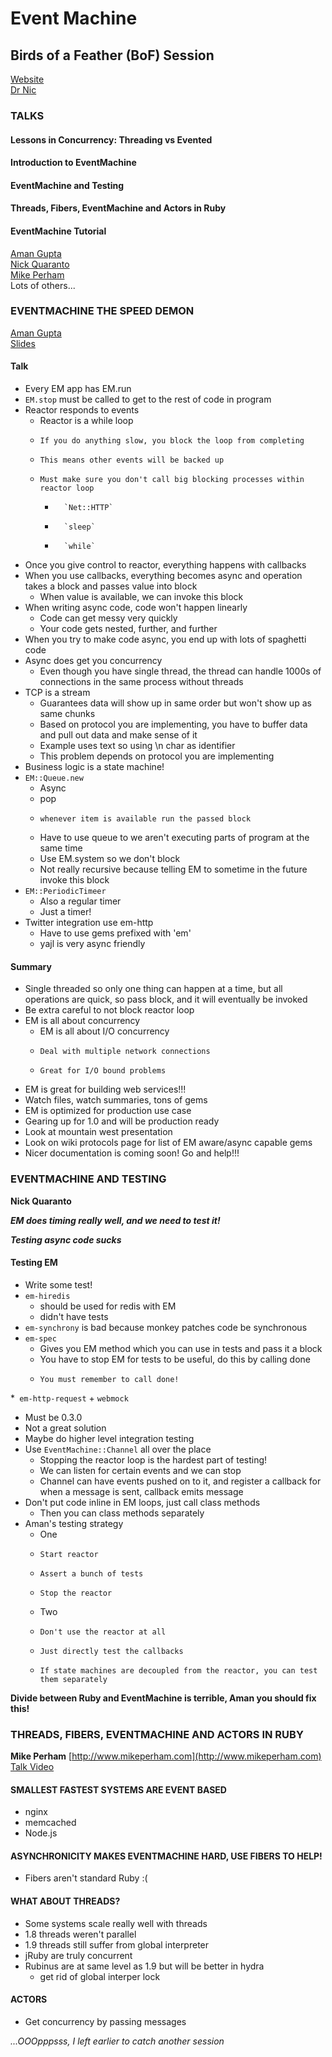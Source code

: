 # Event Machine 
## Birds of a Feather (BoF) Session
[Website](http://emrubyconf.com/)  
[Dr Nic](http://twitter.com/drnic)  

### TALKS
#### Lessons in Concurrency: Threading vs Evented
#### Introduction to EventMachine
#### EventMachine and Testing
#### Threads, Fibers, EventMachine and Actors in Ruby
#### EventMachine Tutorial

[Aman Gupta](http://twitter.com/tmm1)  
[Nick Quaranto](http://twitter.com/qrush)  
[Mike Perham](http://twitter.com/tmm1)  
Lots of others...

### EVENTMACHINE THE SPEED DEMON
[Aman Gupta](http://twitter.com/tmm1)  
[Slides](http://scr.bi/em-railsconf)  

#### Talk
* Every EM app has EM.run
* `EM.stop` must be called to get to the rest of code in program
* Reactor responds to events
  *   Reactor is a while loop
    *     If you do anything slow, you block the loop from completing
    *     This means other events will be backed up
    *     Must make sure you don't call big blocking processes within reactor loop
      *       `Net::HTTP`
      *       `sleep`
      *       `while`
* Once you give control to reactor, everything happens with callbacks
* When you use callbacks, everything becomes async and operation takes a block and passes value into block
  *   When value is available, we can invoke this block 
* When writing async code, code won't happen linearly
  *   Code can get messy very quickly
  *   Your code gets nested, further, and further 
* When you try to make code async, you end up with lots of spaghetti code
* Async does get you concurrency
  *   Even though you have single thread, the thread can handle 1000s of connections in the same process without threads
* TCP is a stream
  *  Guarantees data will show up in same order but won't show up as same chunks
  *  Based on protocol you are implementing, you have to buffer data and pull out data and make sense of it
  *  Example uses text so using \n char as identifier
  *  This problem depends on protocol you are implementing
* Business logic is a state machine!
* `EM::Queue.new`
  *   Async
  *   pop
    *     whenever item is available run the passed block
  *   Have to use queue to we aren't executing parts of program at the same time
  *   Use EM.system so we don't block
  *   Not really recursive because telling EM to sometime in the future invoke this block 
* `EM::PeriodicTimeer`
  *   Also a regular timer
  *   Just a timer!
* Twitter integration use em-http
  *   Have to use gems prefixed with 'em'
  *   yajl is very async friendly
  
#### Summary
* Single threaded so only one thing can happen at a time, but all operations are quick, so pass block, and it will eventually be invoked
* Be extra careful to not block reactor loop
* EM is all about concurrency
  *   EM is all about I/O concurrency
    *     Deal with multiple network connections
    *     Great for I/O bound problems
* EM is great for building web services!!!
* Watch files, watch summaries, tons of gems
* EM is optimized for production use case
* Gearing up for 1.0 and will be production ready
* Look at mountain west presentation
* Look on wiki protocols page for list of EM aware/async capable gems
* Nicer documentation is coming soon! Go and help!!!
  
### EVENTMACHINE AND TESTING
**Nick Quaranto**
  
***EM does timing really well, and we need to test it!***

***Testing async code sucks***

#### Testing EM
* Write some test! 
* `em-hiredis`
  *   should be used for redis with EM
  *   didn't have tests
* `em-synchrony` is bad because monkey patches code be synchronous
* `em-spec`
  *   Gives you EM method which you can use in tests and pass it a block
  *   You have to stop EM for tests to be useful, do this by calling done
    *     You must remember to call done!
*` em-http-request` + `webmock`
  *   Must be 0.3.0
  *   Not a great solution
  *   Maybe do higher level integration testing
* Use `EventMachine::Channel` all over the place
  *   Stopping the reactor loop is the hardest part of testing!
  *   We can listen for certain events and we can stop
  *   Channel can have events pushed on to it, and register a callback for when a message is sent, callback emits message
* Don't put code inline in EM loops, just call class methods
  *   Then you can class methods separately
* Aman's testing strategy
  *   One
    *     Start reactor
    *     Assert a bunch of tests
    *     Stop the reactor
  *   Two
    *     Don't use the reactor at all
    *     Just directly test the callbacks
    *     If state machines are decoupled from the reactor, you can test them separately
    
**Divide between Ruby and EventMachine is terrible, Aman you should fix this!**  
  
  
### THREADS, FIBERS, EVENTMACHINE AND ACTORS IN RUBY
**Mike Perham**
[http://www.mikeperham.com](http://www.mikeperham.com)
[Talk Video](http://twitter.com/mperham/status/71255889788669952)

#### SMALLEST FASTEST SYSTEMS ARE EVENT BASED
* nginx
* memcached
* Node.js
  
#### ASYNCHRONICITY MAKES EVENTMACHINE HARD, USE FIBERS TO HELP!
* Fibers aren't standard Ruby :(
  
#### WHAT ABOUT THREADS?
* Some systems scale really well with threads
* 1.8 threads weren't parallel 
* 1.9 threads still suffer from global interpreter 
* jRuby are truly concurrent
* Rubinus are at same level as 1.9 but will be better in hydra
  *   get rid of global interper lock
  
#### ACTORS
* Get concurrency by passing messages
  
  

*...OOOpppsss, I left earlier to catch another session*
  
  
  
  
  
  
  
  
  
  
  
  
  
  
  
  
  
  
  
  
  
  
  
  
  
  
  
  
  
  
  
  
  
  
  
  
  
  
  
  
  
  
  
  
  
  
  
  
  
  
  